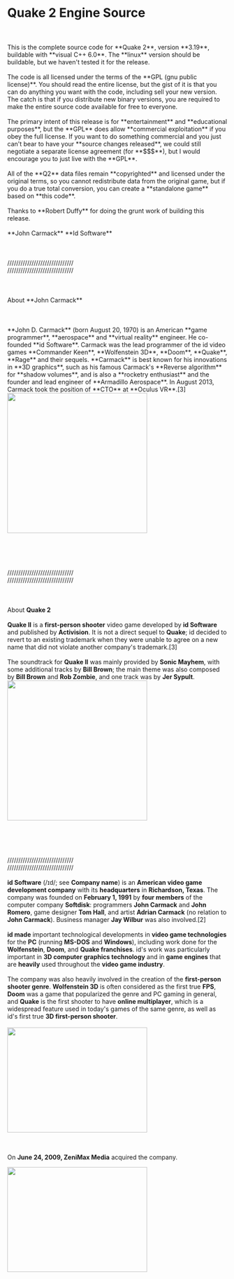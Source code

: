 <h1>Quake 2 Engine Source</h1>
<br/><br/>
This is the complete source code for **Quake 2**, version **3.19**, buildable with
**visual C++ 6.0**.  The **linux** version should be buildable, but we haven't
tested it for the release.
<br/><br/>
The code is all licensed under the terms of the **GPL (gnu public license)**.  
You should read the entire license, but the gist of it is that you can do 
anything you want with the code, including sell your new version.  The catch 
is that if you distribute new binary versions, you are required to make the 
entire source code available for free to everyone.
<br/><br/>
The primary intent of this release is for **entertainment** and **educational 
purposes**, but the **GPL** does allow **commercial exploitation** if you obey the 
full license.  If you want to do something commercial and you just can't bear 
to have your **source changes released**, we could still negotiate a separate 
license agreement (for **$$$**), but I would encourage you to just live with the 
**GPL**.
<br/><br/>
All of the **Q2** data files remain **copyrighted** and licensed under the 
original terms, so you cannot redistribute data from the original game, but if 
you do a true total conversion, you can create a **standalone game** based on 
**this code**.
<br/><br/>
Thanks to **Robert Duffy** for doing the grunt work of building this release.
<br/><br/>
**John Carmack**
**Id Software**
<br/><br/><br/><br/>
//////////////////////////////<br/>
//////////////////////////////
<br/><br/><br/><br/>
About **John Carmack**
<br/><br/><br/><br/>
**John D. Carmack** (born August 20, 1970) is an American **game programmer**, **aerospace** and **virtual reality** engineer. He co-founded **id Software**. Carmack was the lead programmer of the id video games **Commander Keen**, **Wolfenstein 3D**, **Doom**, **Quake**, **Rage** and their sequels. **Carmack** is best known for his innovations in **3D graphics**, such as his famous Carmack's **Reverse algorithm** for **shadow volumes**, and is also a **rocketry enthusiast** and the founder and lead engineer of **Armadillo Aerospace**. In August 2013, Carmack took the position of **CTO** at **Oculus VR**.[3]
<img src="https://upload.wikimedia.org/wikipedia/commons/d/dc/John_Carmack_GDC_2010.jpg" width="320" height="320">

<br/><br/><br/><br/>
//////////////////////////////<br/>
//////////////////////////////
<br/><br/><br/><br/>
About **Quake 2**
<br/><br/>
**Quake II** is a **first-person shooter** video game developed by **id Software** and published by **Activision**. It is not a direct sequel to **Quake**; id decided to revert to an existing trademark when they were unable to agree on a new name that did not violate another company's trademark.[3]
<br/><br/>
The soundtrack for **Quake II** was mainly provided by **Sonic Mayhem**, with some additional tracks by **Bill Brown**; the main theme was also composed by **Bill Brown** and **Rob Zombie**, and one track was by **Jer Sypult**.
<img src="https://upload.wikimedia.org/wikipedia/en/b/b5/Quake2box.jpg" width="320" height="320">

<br/><br/><br/><br/>
//////////////////////////////<br/>
//////////////////////////////<br/><br/>
**id Software** (/ɪd/; see **Company name**) is an **American video game development company** with its **headquarters** in **Richardson, Texas**. The company was founded on **February 1, 1991** by **four members** of the computer company **Softdisk**: programmers **John Carmack** and **John Romero**, game designer **Tom Hall**, and artist **Adrian Carmack** (no relation to **John Carmack**). Business manager **Jay Wilbur** was also involved.[2]
<br/><br/>
**id made** important technological developments in **video game technologies** for the **PC** (running **MS-DOS** and **Windows**), including work done for the **Wolfenstein**, **Doom**, and **Quake franchises**. id's work was particularly important in **3D computer graphics technology** and in **game engines** that are **heavily** used throughout the **video game industry**.
<br/><br/>
The company was also heavily involved in the creation of the **first-person shooter genre**. **Wolfenstein 3D** is often considered as the first true **FPS**, **Doom** was a game that popularized the genre and PC gaming in general, and **Quake** is the first shooter to have **online multiplayer**, which is a widespread feature used in today's games of the same genre, as well as id's first true **3D first-person shooter**.<br/><br/>
<img src="http://retrocdn.net/images/6/6d/IdSoftware_logo.svg" width="320" height="240">


<br/><br/>
On **June 24, 2009, ZeniMax Media** acquired the company.

<img src="http://tesall.ru/uploads/imgs/pre_1378816134__zenimax_media_inc_logo.jpg" width="320" height="240">
